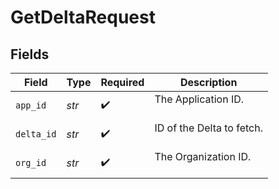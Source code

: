 # GetDeltaRequest


## Fields

| Field                       | Type                        | Required                    | Description                 |
| --------------------------- | --------------------------- | --------------------------- | --------------------------- |
| `app_id`                    | *str*                       | :heavy_check_mark:          | The Application ID.<br/><br/> |
| `delta_id`                  | *str*                       | :heavy_check_mark:          | ID of the Delta to fetch.<br/><br/> |
| `org_id`                    | *str*                       | :heavy_check_mark:          | The Organization ID.<br/><br/> |